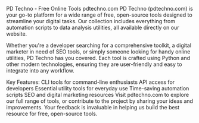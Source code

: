 PD Techno - Free Online Tools pdtechno.com
PD Techno (pdtechno.com) is your go-to platform for a wide range of free, open-source tools designed to streamline your digital tasks. Our collection includes everything from automation scripts to data analysis utilities, all available directly on our website.

Whether you're a developer searching for a comprehensive toolkit, a digital marketer in need of SEO tools, or simply someone looking for handy online utilities, PD Techno has you covered. Each tool is crafted using Python and other modern technologies, ensuring they are user-friendly and easy to integrate into any workflow.

Key Features:
CLI tools for command-line enthusiasts
API access for developers
Essential utility tools for everyday use
Time-saving automation scripts
SEO and digital marketing resources
Visit pdtechno.com to explore our full range of tools, or contribute to the project by sharing your ideas and improvements. Your feedback is invaluable in helping us build the best resource for free, open-source tools.

